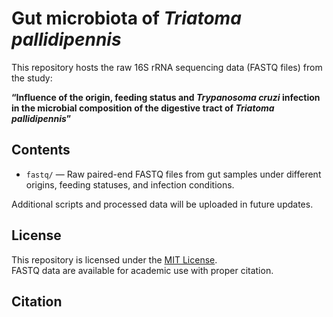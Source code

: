 # Gut microbiota of *Triatoma pallidipennis*

This repository hosts the raw 16S rRNA sequencing data (FASTQ files) from the study:

**“Influence of the origin, feeding status and *Trypanosoma cruzi* infection in the microbial composition of the digestive tract of *Triatoma pallidipennis*”**

## Contents

- `fastq/` — Raw paired-end FASTQ files from gut samples under different origins, feeding statuses, and infection conditions.

Additional scripts and processed data will be uploaded in future updates.

## License

This repository is licensed under the [MIT License](https://opensource.org/licenses/MIT).  
FASTQ data are available for academic use with proper citation.

## Citation
